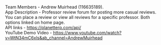 Team Members - Andrew Muirhead (116635189). 
<br>
App Description - Professor review forum for posting more casual reviews. You can place a review or view all reviews for a specific professor. Both options linked on home page.
<br>
API links - https://planetterp.com/api/
<br>
YouTube Demo Video - https://www.youtube.com/watch?v=WtN34mC6xls&ab_channel=AndrewMuirhead
